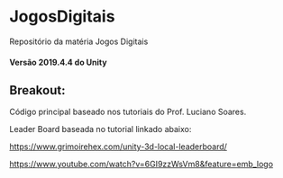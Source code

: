 # JogosDigitais
Repositório da matéria Jogos Digitais

#### Versão 2019.4.4 do Unity

## Breakout:

Código principal baseado nos tutoriais do Prof. Luciano Soares.

Leader Board baseada no tutorial linkado abaixo:

https://www.grimoirehex.com/unity-3d-local-leaderboard/

https://www.youtube.com/watch?v=6GI9zzWsVm8&feature=emb_logo
